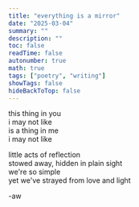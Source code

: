 ```yaml
---
title: "everything is a mirror"
date: "2025-03-04"
summary: ""
description: ""
toc: false
readTime: false
autonumber: true
math: true
tags: ["poetry", "writing"]
showTags: false
hideBackToTop: false
---
```


this thing in you  
i may not like  
is a thing in me    
i may not like  
  
little acts of reflection  
stowed away, hidden in plain sight  
we're so simple  
yet we've strayed from love and light  
  

-aw